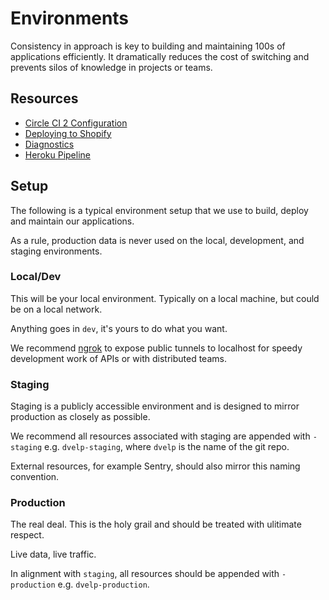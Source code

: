 # Environments

Consistency in approach is key to building and maintaining 100s of applications
efficiently. It dramatically reduces the cost of switching and prevents silos of
knowledge in projects or teams.

## Resources

- [Circle CI 2 Configuration]('circle-ci-2.md')
- [Deploying to Shopify]('deploying-shopify.md')
- [Diagnostics]('diagnostics.md')
- [Heroku Pipeline]('heroku-pipeline.md')

## Setup

The following is a typical environment setup that we use to build, deploy and
maintain our applications.

As a rule, production data is never used on the local, development, and staging
environments.

### Local/Dev

This will be your local environment. Typically on a local machine, but could be on a local network.

Anything goes in `dev`, it's yours to do what you want.

We recommend [ngrok]('https://ngrok.com/') to expose public tunnels
to localhost for speedy development work of APIs or with distributed teams.

### Staging

Staging is a publicly accessible environment and is designed to mirror
production as closely as possible.

We recommend all resources associated with staging are appended with `-staging`
e.g. `dvelp-staging`, where `dvelp` is the name of the git repo.

External resources, for example Sentry, should also mirror this naming
convention.

### Production

The real deal. This is the holy grail and should be treated with ulitimate
respect.

Live data, live traffic.

In alignment with `staging`, all resources should be appended with
`-production` e.g. `dvelp-production`.
